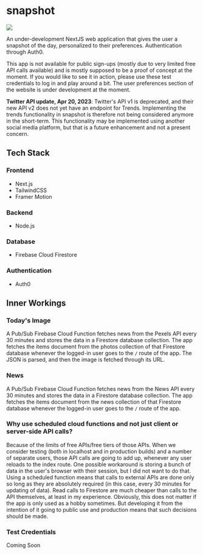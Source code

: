 # snapshot

[<img src="https://firebasestorage.googleapis.com/v0/b/vk-snapshot.appspot.com/o/snapshot-alpha-banner.png?alt=media&token=db6d6c39-56b3-4975-8c9e-e096b819ddcd">](https://snapshot.viditkhandelwal.com)

An under-development NextJS web application that gives the user a snapshot of the day, personalized to their preferences.
Authentication through Auth0.

This app is not available for public sign-ups (mostly due to very limited free API calls available) and is mostly supposed to be a proof of concept at the moment. If you would like to see it in action, please use these test credentials to log in and play around a bit. The user preferences section of the website is under development at the moment. 

**Twitter API update, Apr 20, 2023**: Twitter's API v1 is deprecated, and their new API v2 does not yet have an endpoint for Trends. Implementing the trends functionality in snapshot is therefore not being considered anymore in the short-term. This functionality may be implemented using another social media platform, but that is a future enhancement and not a present concern.

## Tech Stack

### Frontend

* Next.js
* TailwindCSS
* Framer Motion

### Backend

* Node.js

### Database

* Firebase Cloud Firestore

### Authentication

* Auth0

## Inner Workings

### Today's Image

A Pub/Sub Firebase Cloud Function fetches news from the Pexels API every 30 minutes and stores the data in a Firestore database collection. The app fetches the items document from the photos collection of that Firestore database whenever the logged-in user goes to the ```/``` route of the app. The JSON is parsed, and then the image is fetched through its URL.

### News

A Pub/Sub Firebase Cloud Function fetches news from the News API every 30 minutes and stores the data in a Firestore database collection. The app fetches the items document from the news collection of that Firestore database whenever the logged-in user goes to the ```/``` route of the app.

### Why use scheduled cloud functions and not just client or server-side API calls?

Because of the limits of free APIs/free tiers of those APIs. When we consider testing (both in localhost and in production builds) and a number of separate users, those API calls are going to add up, whenever any user reloads to the index route. One possible workaround is storing a bunch of data in the user's browser with their session, but I did not want to do that. Using a scheduled function means that calls to external APIs are done only so long as they are absolutely required (in this case, every 30 minutes for updating of data). Read calls to Firestore are much cheaper than calls to the API themselves, at least in my experience. Obviously, this does not matter if the app is only used as a hobby sometimes. But developing it from the intention of it going to public use and production means that such decisions should be made.

### Test Credentials

Coming Soon
